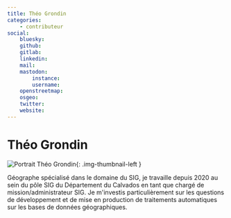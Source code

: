 ```yaml
---
title: Théo Grondin
categories:
    - contributeur
social:
    bluesky:
    github:
    gitlab:
    linkedin:
    mail:
    mastodon:
        instance:
        username:
    openstreetmap:
    osgeo:
    twitter:
    website:
---
```


# Théo Grondin

<!-- --8<-- [start:author-sign-block] -->

![Portrait Théo Grondin](https://cdn.geotribu.fr/img/internal/contributeurs/tgro.png "Portrait Théo Grondin"){: .img-thumbnail-left }

Géographe spécialisé dans le domaine du SIG, je travaille depuis 2020 au sein du pôle SIG du Département du Calvados en tant que chargé de mission/administrateur SIG. Je m'investis particulièrement sur les questions de développement et de mise en production de traitements automatiques sur les bases de données géographiques.

<!-- --8<-- [end:author-sign-block] -->
